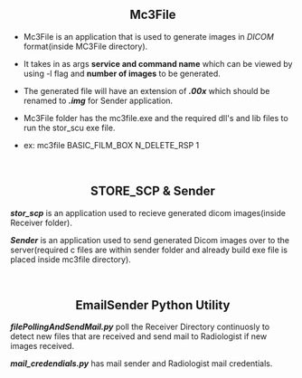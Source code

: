 ## <center>Mc3File

- Mc3File is an application that is used to generate images in *DICOM* format(inside MC3File directory).

- It takes in as args __service and command name__ which can be viewed by using -l flag and __number of images__ to be generated.

- The generated file will have an extension of __*.00x*__ which should be renamed to __*.img*__ 
for Sender application.

- Mc3File folder has the mc3file.exe and the required dll's and lib files to run the stor_scu exe file.

- ex: mc3file BASIC_FILM_BOX N_DELETE_RSP 1

<br>

## <center>  STORE_SCP & Sender

 __*stor_scp*__ is an application used to recieve generated dicom images(inside Receiver folder).

 __*Sender*__ is an application used to send generated Dicom images over to the server(required c files are within sender folder and already build exe file is placed inside mc3file directory).

<br>

## <center> EmailSender Python Utility

 __*filePollingAndSendMail.py*__ poll the Receiver Directory continuosly to detect new files that are received and send mail to Radiologist if new images received.

 __*mail_credendials.py*__ has mail sender and Radiologist mail credentials.
